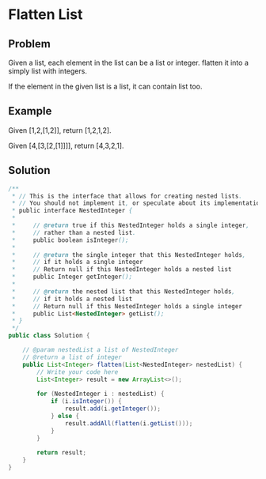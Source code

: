 Flatten List
============

Problem
-------



Given a list, each element in the list can be a list or integer. flatten it into a simply list with integers.

If the element in the given list is a list, it can contain list too.

Example
-------

Given [1,2,[1,2]], return [1,2,1,2].

Given [4,[3,[2,[1]]]], return [4,3,2,1].

Solution
--------

```java
/**
 * // This is the interface that allows for creating nested lists.
 * // You should not implement it, or speculate about its implementation
 * public interface NestedInteger {
 *
 *     // @return true if this NestedInteger holds a single integer,
 *     // rather than a nested list.
 *     public boolean isInteger();
 *
 *     // @return the single integer that this NestedInteger holds,
 *     // if it holds a single integer
 *     // Return null if this NestedInteger holds a nested list
 *     public Integer getInteger();
 *
 *     // @return the nested list that this NestedInteger holds,
 *     // if it holds a nested list
 *     // Return null if this NestedInteger holds a single integer
 *     public List<NestedInteger> getList();
 * }
 */
public class Solution {

    // @param nestedList a list of NestedInteger
    // @return a list of integer
    public List<Integer> flatten(List<NestedInteger> nestedList) {
        // Write your code here
        List<Integer> result = new ArrayList<>();
        
        for (NestedInteger i : nestedList) {
            if (i.isInteger()) {
                result.add(i.getInteger());
            } else {
                result.addAll(flatten(i.getList()));
            }
        }
        
        return result;
    }
}
```